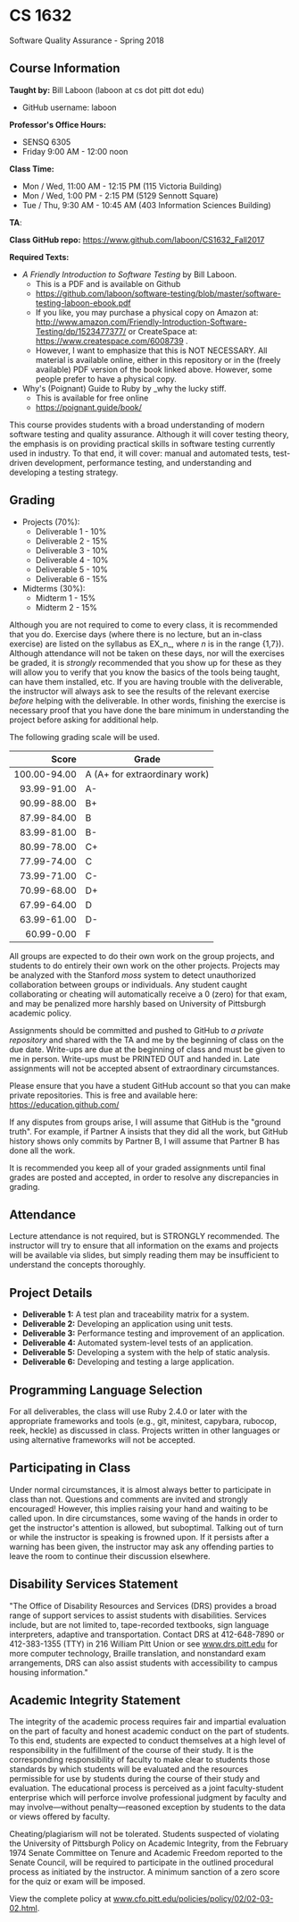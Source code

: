 # CS 1632
Software Quality Assurance - Spring 2018

## Course Information

**Taught by:** Bill Laboon (laboon at cs dot pitt dot edu)
  * GitHub username: laboon
  
**Professor's Office Hours:**

  * SENSQ 6305  
  * Friday 9:00 AM - 12:00 noon 


**Class Time:**
  * Mon / Wed, 11:00 AM - 12:15 PM (115 Victoria Building)
  * Mon / Wed, 1:00 PM - 2:15 PM (5129 Sennott Square)
  * Tue / Thu, 9:30 AM - 10:45 AM (403 Information Sciences Building)

**TA**:

**Class GitHub repo:** https://www.github.com/laboon/CS1632_Fall2017

**Required Texts:**
* _A Friendly Introduction to Software Testing_ by Bill Laboon.
  * This is a PDF and is available on Github
  * https://github.com/laboon/software-testing/blob/master/software-testing-laboon-ebook.pdf
  * If you like, you may purchase a physical copy on Amazon at: http://www.amazon.com/Friendly-Introduction-Software-Testing/dp/1523477377/ or CreateSpace at: https://www.createspace.com/6008739 .
  * However, I want to emphasize that this is NOT NECESSARY.  All material is available online, either in this repository or in the (freely available) PDF version of the book linked above.  However, some people prefer to have a physical copy.
* Why's (Poignant) Guide to Ruby by _why the lucky stiff.
  * This is available for free online
  * https://poignant.guide/book/

This course provides students with a broad understanding of modern software testing and quality assurance. Although it will cover testing theory, the emphasis is on providing practical skills in software testing currently used in industry. To that end, it will cover: manual and automated tests, test-driven development, performance testing, and understanding and developing a testing strategy.

## Grading

* Projects (70%):
  * Deliverable 1 - 10%
  * Deliverable 2 - 15%
  * Deliverable 3 - 10%
  * Deliverable 4 - 10%
  * Deliverable 5 - 10%
  * Deliverable 6 - 15%
* Midterms (30%):
  * Midterm 1 - 15%
  * Midterm 2 - 15%

Although you are not required to come to every class, it is recommended that you do.  Exercise days (where there is no lecture, but an in-class exercise) are listed on the syllabus as EX_n_, where _n_ is in the range {1,7}).  Although attendance will not be taken on these days, nor will the exercises be graded, it is _strongly_ recommended that you show up for these as they will allow you to verify that you know the basics of the tools being taught, can have them installed, etc.  If you are having trouble with the deliverable, the instructor will always ask to see the results of the relevant exercise _before_ helping with the deliverable.  In other words, finishing the exercise is necessary proof that you have done the bare minimum in understanding the project before asking for additional help.

The following grading scale will be used.  

Score  | Grade
-----: | ------------------------------
100.00-94.00 | A (A+ for extraordinary work)
93.99-91.00  | A-
90.99-88.00  | B+
87.99-84.00  | B
83.99-81.00  | B-
80.99-78.00  | C+
77.99-74.00  | C
73.99-71.00  | C-
70.99-68.00  | D+
67.99-64.00  | D
63.99-61.00  | D-
60.99-0.00   | F

All groups are expected to do their own work on the group projects, and students to do entirely their own work on the other projects.  Projects may be analyzed with the Stanford _moss_ system to detect unauthorized collaboration between groups or individuals.  Any student caught collaborating or cheating will automatically receive a 0 (zero) for that exam, and may be penalized more harshly based on University of Pittsburgh academic policy.

Assignments should be committed and pushed to GitHub to _a private repository_ and shared with the TA and me by the beginning of class on the due date.  Write-ups are due at the beginning of class and must be given to me in person.  Write-ups must be PRINTED OUT and handed in.  Late assignments will not be accepted absent of extraordinary circumstances.  

Please ensure that you have a student GitHub account so that you can make private repositories.  This is free and available here: https://education.github.com/

If any disputes from groups arise, I will assume that GitHub is the "ground truth".  For example, if Partner A insists that they did all the work, but GitHub history shows only commits by Partner B, I will assume that Partner B has done all the work.

It is recommended you keep all of your graded assignments until final grades are posted and accepted, in order to resolve any discrepancies in grading.

## Attendance

Lecture attendance is not required, but is STRONGLY recommended. The instructor will try to ensure that all information on the exams and projects will be available via slides, but simply reading them may be insufficient to understand the concepts thoroughly. 

## Project Details

* **Deliverable 1:** A test plan and traceability matrix for a system.
* **Deliverable 2:** Developing an application using unit tests.
* **Deliverable 3:** Performance testing and improvement of an application.
* **Deliverable 4:** Automated system-level tests of an application.
* **Deliverable 5:** Developing a system with the help of static analysis.
* **Deliverable 6:** Developing and testing a large application.

## Programming Language Selection

For all deliverables, the class will use Ruby 2.4.0 or later with the appropriate frameworks and tools (e.g., git, minitest, capybara, rubocop, reek, heckle) as discussed in class.  Projects written in other languages or using alternative frameworks will not be accepted.

## Participating in Class

Under normal circumstances, it is almost always better to participate in class than not.  Questions and comments are invited and strongly encouraged!  However, this implies raising your hand and waiting to be called upon.  In dire circumstances, some waving of the hands in order to get the instructor's attention is allowed, but suboptimal.  Talking out of turn or while the instructor is speaking is frowned upon.  If it persists after a warning has been given, the instructor may ask any offending parties to leave the room to continue their discussion elsewhere.

## Disability Services Statement

"The Office of Disability Resources and Services (DRS) provides a broad range of support services to assist students with disabilities. Services include, but are not limited to, tape-recorded textbooks, sign language interpreters, adaptive and transportation. Contact DRS at 412-648-7890 or 412-383-1355 (TTY) in 216 William Pitt Union or see www.drs.pitt.edu for more computer technology, Braille translation, and nonstandard exam arrangements, DRS can also assist students with accessibility to campus housing information."

## Academic Integrity Statement

The integrity of the academic process requires fair and impartial evaluation on the part of faculty and honest academic conduct on the part of students. To this end, students are expected to conduct themselves at a high level of responsibility in the fulfillment of the course of their study. It is the corresponding responsibility of faculty to make clear to students those standards by which students will be evaluated and the resources permissible for use by students during the course of their study and evaluation. The educational process is perceived as a joint faculty-student enterprise which will perforce involve professional judgment by faculty and may involve—without penalty—reasoned exception by students to the data or views offered by faculty.

Cheating/plagiarism will not be tolerated. Students suspected of violating the University of Pittsburgh Policy on Academic Integrity, from the February 1974 Senate Committee on Tenure and Academic Freedom reported to the Senate Council, will be required to participate in the outlined procedural process as initiated by the instructor. A minimum sanction of a zero score for the quiz or exam will be imposed.

View the complete policy at www.cfo.pitt.edu/policies/policy/02/02-03-02.html.

